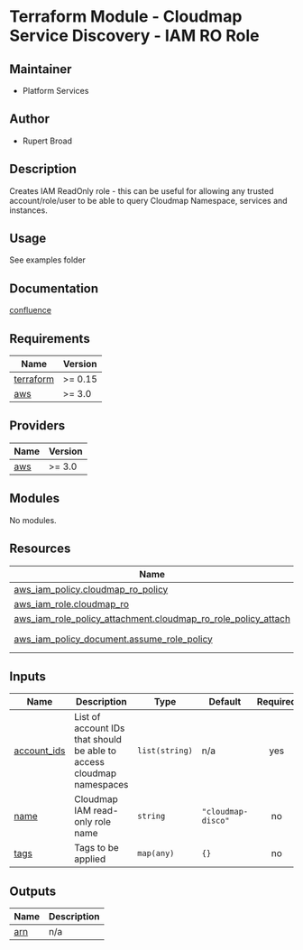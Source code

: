 # Terraform Module - Cloudmap Service Discovery - IAM RO Role

## Maintainer

* Platform Services

## Author

* Rupert Broad

## Description

Creates IAM ReadOnly role - this can be useful for allowing any trusted account/role/user to be able to query Cloudmap Namespace, services and instances. 

## Usage

See examples folder

## Documentation

[confluence](https://ohpendev.atlassian.net/wiki/spaces/CCE/pages/2062320795/Terraform+Modules)

<!-- BEGIN_TF_DOCS -->
## Requirements

| Name | Version |
|------|---------|
| <a name="requirement_terraform"></a> [terraform](#requirement\_terraform) | >= 0.15 |
| <a name="requirement_aws"></a> [aws](#requirement\_aws) | >= 3.0 |

## Providers

| Name | Version |
|------|---------|
| <a name="provider_aws"></a> [aws](#provider\_aws) | >= 3.0 |

## Modules

No modules.

## Resources

| Name | Type |
|------|------|
| [aws_iam_policy.cloudmap_ro_policy](https://registry.terraform.io/providers/hashicorp/aws/latest/docs/resources/iam_policy) | resource |
| [aws_iam_role.cloudmap_ro](https://registry.terraform.io/providers/hashicorp/aws/latest/docs/resources/iam_role) | resource |
| [aws_iam_role_policy_attachment.cloudmap_ro_role_policy_attach](https://registry.terraform.io/providers/hashicorp/aws/latest/docs/resources/iam_role_policy_attachment) | resource |
| [aws_iam_policy_document.assume_role_policy](https://registry.terraform.io/providers/hashicorp/aws/latest/docs/data-sources/iam_policy_document) | data source |

## Inputs

| Name | Description | Type | Default | Required |
|------|-------------|------|---------|:--------:|
| <a name="input_account_ids"></a> [account\_ids](#input\_account\_ids) | List of account IDs that should be able to access cloudmap namespaces | `list(string)` | n/a | yes |
| <a name="input_name"></a> [name](#input\_name) | Cloudmap IAM read-only role name | `string` | `"cloudmap-disco"` | no |
| <a name="input_tags"></a> [tags](#input\_tags) | Tags to be applied | `map(any)` | `{}` | no |

## Outputs

| Name | Description |
|------|-------------|
| <a name="output_arn"></a> [arn](#output\_arn) | n/a |
<!-- END_TF_DOCS -->